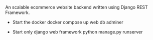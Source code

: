 An scalable ecommerce website backend written using Django REST Framework.

- Start the docker
docker compose up web db adminer

- Start only django web framework
python manage.py runserver